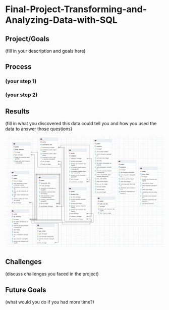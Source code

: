 # Final-Project-Transforming-and-Analyzing-Data-with-SQL

## Project/Goals

(fill in your description and goals here)

## Process

### (your step 1)

### (your step 2)

## Results

(fill in what you discovered this data could tell you and how you used the data to answer those questions)

![](erd-diagram-with-relationships.png)

## Challenges

(discuss challenges you faced in the project)

## Future Goals

(what would you do if you had more time?)
